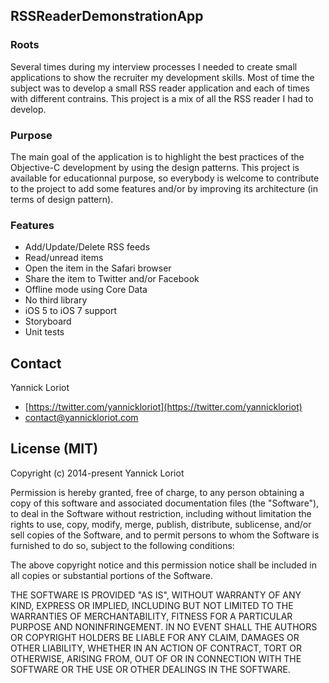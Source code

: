 ## RSSReaderDemonstrationApp

### Roots

Several times during my interview processes I needed to create small applications to show the recruiter my development skills. Most of time the subject was to develop a small  RSS reader application and each of times with different contrains. This project is a mix of all the RSS reader I had to develop.

### Purpose 

The main goal of the application is to highlight the best practices of the Objective-C development by using the design patterns. This project is available for educationnal purpose, so everybody is welcome to contribute to the project to add some features and/or by improving its architecture (in terms of design pattern).

### Features
 - Add/Update/Delete RSS feeds
 - Read/unread items
 - Open the item in the Safari browser
 - Share the item to Twitter and/or Facebook
 - Offline mode using Core Data
 - No third library
 - iOS 5 to iOS 7 support
 - Storyboard
 - Unit tests

## Contact

Yannick Loriot
 - [https://twitter.com/yannickloriot](https://twitter.com/yannickloriot)
 - [contact@yannickloriot.com](mailto:contact@yannickloriot.com)

## License (MIT)

Copyright (c) 2014-present Yannick Loriot

Permission is hereby granted, free of charge, to any person obtaining a copy
of this software and associated documentation files (the "Software"), to deal
in the Software without restriction, including without limitation the rights
to use, copy, modify, merge, publish, distribute, sublicense, and/or sell
copies of the Software, and to permit persons to whom the Software is
furnished to do so, subject to the following conditions:

The above copyright notice and this permission notice shall be included in
all copies or substantial portions of the Software.

THE SOFTWARE IS PROVIDED "AS IS", WITHOUT WARRANTY OF ANY KIND, EXPRESS OR
IMPLIED, INCLUDING BUT NOT LIMITED TO THE WARRANTIES OF MERCHANTABILITY,
FITNESS FOR A PARTICULAR PURPOSE AND NONINFRINGEMENT. IN NO EVENT SHALL THE
AUTHORS OR COPYRIGHT HOLDERS BE LIABLE FOR ANY CLAIM, DAMAGES OR OTHER
LIABILITY, WHETHER IN AN ACTION OF CONTRACT, TORT OR OTHERWISE, ARISING FROM,
OUT OF OR IN CONNECTION WITH THE SOFTWARE OR THE USE OR OTHER DEALINGS IN
THE SOFTWARE.

